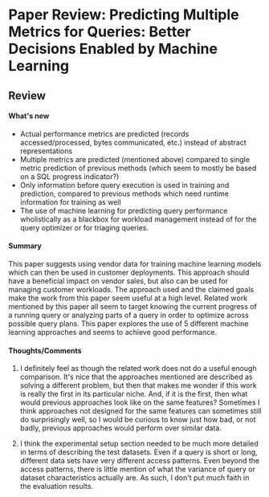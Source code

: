 # Paper Review: Predicting Multiple Metrics for Queries: Better Decisions Enabled by Machine Learning

## Review

#### What's new
* Actual performance metrics are predicted (records accessed/processed, bytes communicated, etc.) instead of abstract representations
* Multiple metrics are predicted (mentioned above) compared to single metric prediction of previous methods (which seem to mostly be based on a SQL progress indicator?)
* Only information before query execution is used in training and prediction, compared to previous methods which need runtime information for training as well
* The use of machine learning for predicting query performance wholistically as a blackbox for workload management instead of for the query optimizer or for triaging queries.

#### Summary
This paper suggests using vendor data for training machine learning models which can then be used in customer deployments. This approach should have a beneficial impact on vendor sales, but also can be used for managing customer workloads. The approach used and the claimed goals make the work from this paper seem useful at a high level. Related work mentioned by this paper all seem to target knowing the current progress of a running query or analyzing parts of a query in order to optimize across possible query plans. This paper explores the use of 5 different machine learning approaches and seems to achieve good performance.


#### Thoughts/Comments
1. I definitely feel as though the related work does not do a useful enough comparison. It's nice that the approaches mentioned are described as solving a different problem, but then that makes me wonder if this work is really the first in its particular niche. And, if it is the first, then what would previous approaches look like on the same features? Sometimes I think approaches not designed for the same features can sometimes still do surprisingly well, so I would be curious to know just how bad, or not badly, previous approaches would perform over similar data.

2. I think the experimental setup section needed to be much more detailed in terms of describing the test datasets. Even if a query is short or long, different data sets have very different access patterns. Even beyond the access patterns, there is little mention of what the variance of query or dataset characteristics actually are. As such, I don't put much faith in the evaluation results.
